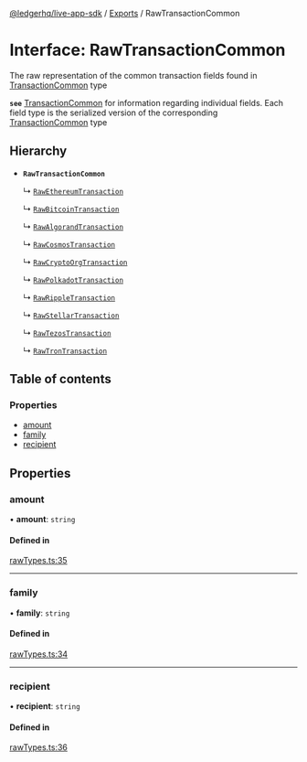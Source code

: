 [@ledgerhq/live-app-sdk](../README.md) / [Exports](../modules.md) / RawTransactionCommon

# Interface: RawTransactionCommon

The raw representation of the common transaction fields found in [TransactionCommon](TransactionCommon.md) type

**`see`** [TransactionCommon](TransactionCommon.md) for information regarding individual fields. Each field type is the serialized version of the corresponding [TransactionCommon](TransactionCommon.md) type

## Hierarchy

- **`RawTransactionCommon`**

  ↳ [`RawEthereumTransaction`](RawEthereumTransaction.md)

  ↳ [`RawBitcoinTransaction`](RawBitcoinTransaction.md)

  ↳ [`RawAlgorandTransaction`](RawAlgorandTransaction.md)

  ↳ [`RawCosmosTransaction`](RawCosmosTransaction.md)

  ↳ [`RawCryptoOrgTransaction`](RawCryptoOrgTransaction.md)

  ↳ [`RawPolkadotTransaction`](RawPolkadotTransaction.md)

  ↳ [`RawRippleTransaction`](RawRippleTransaction.md)

  ↳ [`RawStellarTransaction`](RawStellarTransaction.md)

  ↳ [`RawTezosTransaction`](RawTezosTransaction.md)

  ↳ [`RawTronTransaction`](RawTronTransaction.md)

## Table of contents

### Properties

- [amount](RawTransactionCommon.md#amount)
- [family](RawTransactionCommon.md#family)
- [recipient](RawTransactionCommon.md#recipient)

## Properties

### amount

• **amount**: `string`

#### Defined in

[rawTypes.ts:35](https://github.com/LedgerHQ/live-app-sdk/blob/4366fd9/src/rawTypes.ts#L35)

___

### family

• **family**: `string`

#### Defined in

[rawTypes.ts:34](https://github.com/LedgerHQ/live-app-sdk/blob/4366fd9/src/rawTypes.ts#L34)

___

### recipient

• **recipient**: `string`

#### Defined in

[rawTypes.ts:36](https://github.com/LedgerHQ/live-app-sdk/blob/4366fd9/src/rawTypes.ts#L36)
